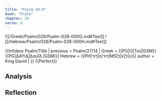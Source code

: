```yaml
---
title: "Psalm 28:0"
book: "Psalm"
chapter: 28
verse: 0
---
```

![[/Greek/Psalm/028/Psalm-028-000G.md#Text]]
![[/Hebrew/Psalm/028/Psalm-028-000H.md#Text]]

{{Infobox Psalm/Title |
  previous = Psalm/27/14 |
  Greek = {{PG|Ο|Τοῦ|GSM}} {{PG|ΔΑΥΙΔ|Δαυΐδ.|GSM}}|
  Hebrew = {{PH|דָּוִד|x|דָוִד|MS|לְ|x|לְ|x}}|
  author = King David |
}}
{{Perfect}}

## Analysis

## Reflection
